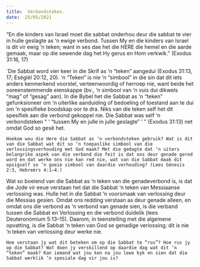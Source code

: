 ```yaml
---
title:  Verbondsteken.
date:  25/05/2021
---
```


 “En die kinders van Israel moet die sabbat onderhou deur die sabbat te vier in hulle geslagte as ‘n ewige verbond. Tussen My en die kinders van Israel is dit vir ewig ‘n teken; want in ses dae het die HERE die hemel en die aarde gemaak, maar op die sewende dag het Hy gerus en Hom verkwik.” (Exodus 31:16, 17)

`Die Sabbat word vier keer in die Skrif as ‘n “teken” aangedui (Exodus 31:13, 17; Eségiël 20:12, 20). ‘n “Teken” is nie ‘n “simbool” in die sin dat dit iets anders kenmerkend voorstel, verteenwoordig of herroep nie, want beide het ooreenstemmende eienskappe (bv., ‘n simbool van ‘n vuis dui dikwels “mag” of “gesag” aan). In die Bybel het die Sabbat as ‘n “teken” gefunksioneer om ‘n uiterlike aanduiding of bedoeling of toestand aan te dui om ‘n spesifieke boodskap oor te dra. Niks van die teken self het dit spesifiek aan die verbond gekoppel nie. Die Sabbat was self ‘n verbondsteken “ ‘ “tussen My en julle in julle geslagte” ’ ” (Exodus 31:13) net omdat God so gesê het.

`Hoekom wou die Here die Sabbat as ‘n verbondsteken gebruik? Wat is dit van die Sabbat wat dit so ‘n toepaslike simbool van die verlossingsverhouding met God maak? Met die gedagte dat ‘n uiters belangrike aspek van die verbond die feit is dat ons deur genade gered word en dat werke ons nie kan red nie, wat van die Sabbat maak dit opsigself so ‘n goeie simbool van daardie verhouding? (Lees Génesis 2:3, Hebreërs 4:1–4.)`

Wat so boeiend van die Sabbat as ‘n teken van die genadeverbond is, is dat die Jode vir eeue verstaan het dat die Sabbat ‘n teken van Messiaanse verlossing was. Hulle het in die Sabbat ‘n voorsmaak van verlossing deur die Messias gesien. Omdat ons redding verstaan as deur genade alleen, en omdat ons die verbond as ‘n verbond van genade sien, is die verband tussen die Sabbat en Verlossing en die verbond duidelik (lees Deuteronómium 5:13–15). Daarom, in teenstelling met die algemene opvatting, is die Sabbat ‘n teken van God se genadige verlossing; dit is nie ‘n teken van verlossing deur werke nie.

`Hoe verstaan jy wat dit beteken om op die Sabbat te “rus”? Hoe rus jy op die Sabbat? Wat doen jy verskillend op daardie dag wat dit ‘n “teken” maak? Kan iemand wat jou ken na jou lewe kyk en sien dat die Sabbat werklik ‘n spesiale dag vir jou is?`